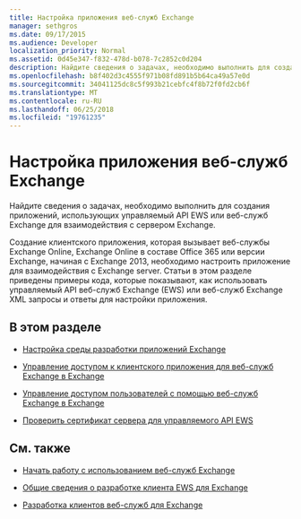 ```yaml
---
title: Настройка приложения веб-служб Exchange
manager: sethgros
ms.date: 09/17/2015
ms.audience: Developer
localization_priority: Normal
ms.assetid: 0d45e347-f832-478d-b078-7c2852c0d204
description: Найдите сведения о задачах, необходимо выполнить для создания приложений, использующих управляемый API EWS или веб-служб Exchange для взаимодействия с сервером Exchange.
ms.openlocfilehash: b8f402d3c4555f971b08fd891b5b64ca49a57e0d
ms.sourcegitcommit: 34041125dc8c5f993b21cebfc4f8b72f0fd2cb6f
ms.translationtype: MT
ms.contentlocale: ru-RU
ms.lasthandoff: 06/25/2018
ms.locfileid: "19761235"
---
```

# <a name="setting-up-your-ews-application"></a>Настройка приложения веб-служб Exchange

Найдите сведения о задачах, необходимо выполнить для создания приложений, использующих управляемый API EWS или веб-служб Exchange для взаимодействия с сервером Exchange. 
  
Создание клиентского приложения, которая вызывает веб-службы Exchange Online, Exchange Online в составе Office 365 или версии Exchange, начиная с Exchange 2013, необходимо настроить приложение для взаимодействия с Exchange server. Статьи в этом разделе приведены примеры кода, которые показывают, как использовать управляемый API веб-служб Exchange (EWS) или веб-служб Exchange XML запросы и ответы для настройки приложения.
  
## <a name="in-this-section"></a>В этом разделе

- [Настройка среды разработки приложений Exchange](setting-up-your-exchange-application-development-environment.md)
    
- [Управление доступом к клиентского приложения для веб-служб Exchange в Exchange](controlling-client-application-access-to-ews-in-exchange.md)
    
- [Управление доступом пользователей с помощью веб-служб Exchange в Exchange](managing-user-access-by-using-ews-in-exchange.md)
    
- [Проверить сертификат сервера для управляемого API EWS](how-to-validate-a-server-certificate-for-the-ews-managed-api.md)
    
## <a name="see-also"></a>См. также


- [Начать работу с использованием веб-служб Exchange](start-using-web-services-in-exchange.md)
    
- [Общие сведения о разработке клиента EWS для Exchange](ews-client-design-overview-for-exchange.md)
    
- [Разработка клиентов веб-служб для Exchange](develop-web-service-clients-for-exchange.md)
    


